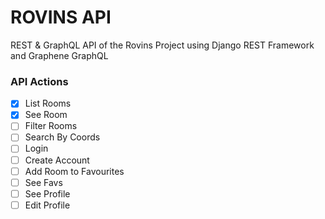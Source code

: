 # ROVINS API

REST & GraphQL API of the Rovins Project using Django REST Framework and Graphene GraphQL

### API Actions

- [x] List Rooms
- [x] See Room
- [ ] Filter Rooms
- [ ] Search By Coords
- [ ] Login
- [ ] Create Account
- [ ] Add Room to Favourites
- [ ] See Favs
- [ ] See Profile
- [ ] Edit Profile
